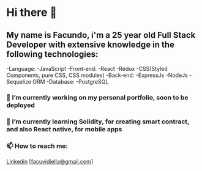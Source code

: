 # Hi there 👋

<!--
**FacuVidiella/FacuVidiella** is a ✨ _special_ ✨ repository because its `README.md` (this file) appears on your GitHub profile.

Here are some ideas to get you started:

- 🔭 I’m currently working on ...
- 🌱 I’m currently learning ...
- 👯 I’m looking to collaborate on ...
- 🤔 I’m looking for help with ...
- 💬 Ask me about ...
- 📫 How to reach me: ...
- 😄 Pronouns: ...
- ⚡ Fun fact: ...
-->
## My name is Facundo, i'm a 25 year old Full Stack Developer with extensive knowledge in the following technologies:
-Language: 
 -JavaScript
-Front-end: 
 -React
 -Redux
 -CSS(Styled Components, pure CSS, CSS modules)
-Back-end:
 -ExpressJs
 -NodeJs
 -Sequelize ORM
-Database:
 -PostgreSQL

### 🔭 I’m currently working on my personal portfolio, soon to be deployed
### 🌱 I’m currently learning Solidity, for creating smart contract, and also React native, for mobile apps
### 📫 How to reach me: 
[Linkedin](https://www.linkedin.com/in/facundovidiella/) 
[facuvidiella@gmail.com]
                        
